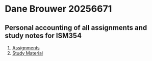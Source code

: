 # Dane Brouwer 20256671
## Personal accounting of all assignments and study notes for ISM354
<ol>
  <li><a href="https://github.com/Danebrouwer97/ISM354Master/tree/master/Assignments">Assignments</a></li>
  <li><a href="https://github.com/Danebrouwer97/ISM354Master/tree/master/Study">Study Material</a></li>
</ol>
